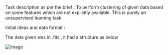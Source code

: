 Task description as per the brief :
To perform clustering of given data based on some features which are not explicitly available. This is purely an unsupervised learning task

Initial ideas and data format :

The data given was in .fits , it had a structure as below 

![image](https://github.com/user-attachments/assets/9b293a10-6b90-4102-a2f7-91b7fa1591d1)


